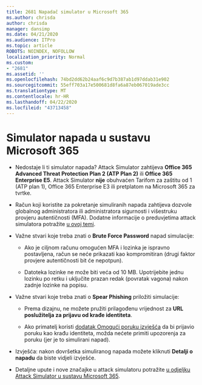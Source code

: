 ```yaml
---
title: 2681 Napadač simulator u Microsoft 365
ms.author: chrisda
author: chrisda
manager: dansimp
ms.date: 04/21/2020
ms.audience: ITPro
ms.topic: article
ROBOTS: NOINDEX, NOFOLLOW
localization_priority: Normal
ms.custom:
- "2681"
ms.assetid: ''
ms.openlocfilehash: 74bd2dd62b24aaf6c9d7b387ab1d97ddab31e902
ms.sourcegitcommit: 55eff703a17e500681d8fa6a87eb067019ade3cc
ms.translationtype: MT
ms.contentlocale: hr-HR
ms.lasthandoff: 04/22/2020
ms.locfileid: "43713458"
---
```

# <a name="attack-simulator-in-microsoft-365"></a>Simulator napada u sustavu Microsoft 365

- Nedostaje li ti simulator napada? Attack Simulator zahtijeva **Office 365 Advanced Threat Protection Plan 2 (ATP Plan 2)** ili **Office 365 Enterprise E5**. Attack Simulator **nije** obuhvaćen Tarifom za zaštitu od 1 (ATP plan 1), Office 365 Enterprise E3 ili pretplatom na Microsoft 365 za tvrtke.

- Račun koji koristite za pokretanje simuliranih napada zahtijeva dozvole globalnog administratora ili administratora sigurnosti i višestruku provjeru autentičnosti (MFA). Dodatne informacije o preduvjetima attack simulatora potražite [u ovoj temi](https://docs.microsoft.com/office365/securitycompliance/attack-simulator#before-you-begin).

- Važne stvari koje treba znati o **Brute Force Password** napad simulacije:

  - Ako je ciljnom računu omogućen MFA i lozinka je ispravno postavljena, račun se neće prikazati kao kompromitiran (drugi faktor provjere autentičnosti bit će nepotpun).

  - Datoteka lozinke ne može biti veća od 10 MB. Upotrijebite jednu lozinku po retku i uključite prazan redak (povratak vagona) nakon zadnje lozinke na popisu.

- Važne stvari koje treba znati o **Spear Phishing** priložiti simulacije:

  - Prema dizajnu, ne možete pružiti prilagođenu vrijednost za **URL poslužitelja za prijavu od krađe identiteta**.

  - Ako primatelj koristi [dodatak Omogući poruku izvješća](https://docs.microsoft.com/microsoft-365/security/office-365-security/enable-the-report-message-add-in) da bi prijavio poruku kao krađu identiteta, možda nećete primiti upozorenja za poruku (jer je to simulirani napad).

- Izvješća: nakon dovršetka simuliranog napada možete kliknuti **Detalji o napadu** da biste vidjeli izvješće.

- Detaljne upute i nove značajke u attack simulatoru potražite [u odjeljku Attack Simulator u sustavu Microsoft 365](https://docs.microsoft.com/microsoft-365/security/office-365-security/attack-simulator).
